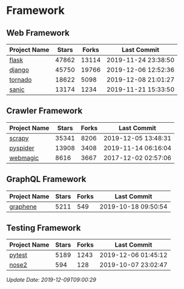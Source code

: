 # Framework

## Web Framework

| Project Name | Stars | Forks | Last Commit |
| ------------ | ----- | ----- | ----------- |
| [flask](https://github.com/pallets/flask) | 47862 | 13114 | 2019-11-24 23:38:50 |
| [django](https://github.com/django/django) | 45750 | 19766 | 2019-12-06 12:52:36 |
| [tornado](https://github.com/tornadoweb/tornado) | 18622 | 5098 | 2019-12-08 21:01:27 |
| [sanic](https://github.com/huge-success/sanic) | 13174 | 1234 | 2019-11-21 15:33:50 |

## Crawler Framework

| Project Name | Stars | Forks | Last Commit |
| ------------ | ----- | ----- | ----------- |
| [scrapy](https://github.com/scrapy/scrapy) | 35341 | 8206 | 2019-12-05 13:48:31 |
| [pyspider](https://github.com/binux/pyspider) | 13908 | 3408 | 2019-11-14 06:16:04 |
| [webmagic](https://github.com/code4craft/webmagic) | 8616 | 3667 | 2017-12-02 02:57:06 |

## GraphQL Framework

| Project Name | Stars | Forks | Last Commit |
| ------------ | ----- | ----- | ----------- |
| [graphene](https://github.com/graphql-python/graphene) | 5211 | 549 | 2019-10-18 09:50:54 |

## Testing Framework

| Project Name | Stars | Forks | Last Commit |
| ------------ | ----- | ----- | ----------- |
| [pytest](https://github.com/pytest-dev/pytest) | 5189 | 1243 | 2019-12-06 01:45:12 |
| [nose2](https://github.com/nose-devs/nose2) | 594 | 128 | 2019-10-07 23:02:47 |

*Update Date: 2019-12-09T09:00:29*
